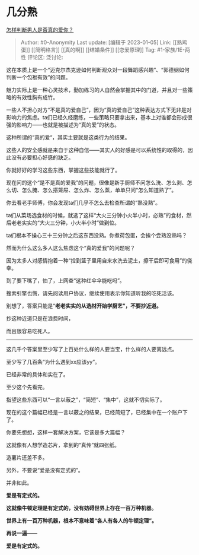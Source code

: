 # 几分熟
[怎样判断男人是否真的爱你？](https://www.zhihu.com/question/27985322/answer/2830144938)

> Author: #0-Anonymity
> Last update: [编辑于 2023-01-05]
> Link: [[熟鸡蛋]] [[简明格言]] [[真的啊]] [[结婚条件]] [[恋爱原理]]
> Tag: #1-家族/1E-两性
> 评论区:
> 泛讨论:

这在本质上是一个“迈克尔杰克逊如何判断观众对一段舞蹈感兴趣”、“郭德纲如何判断一个包袱有效”的问题。

魅力实际上是一种心灵技术，勤加练习的人自然会掌握其中的门道，并且对一些策略的有效性胸有成竹。

一些人不担心对方“不是真的爱自己”，因为“真的爱自己”这种表达方式下无非是对影响力的焦虑。ta们已经久经磨练，一些策略只要拿出来，基本上对谁都会形成很强的影响力——也就是被描述为“真的爱”的状态。

这种所谓的“真的爱“，其实主要就是这类行为的结果。

这些人的安全感就是来自于这种自信——其实人的好感是可以系统性的取得的，因此没有必要担心好感的缺乏。

你就好好的学习这些东西，掌握这些技能就行了。

现在问的这个“是不是真的爱我”的问题，很像是新手厨师不问怎么洗、怎么剥、怎么切、怎么腌、怎么搭笼屉、怎么炸、怎么蒸，单单只问“怎么知道熟了”。

你去看老手师傅，你会发现ta们几乎不怎么去检查所谓的“熟没熟”。

ta们从菜场选食材的时候，就选了这样“大火三分钟小火半小时，必熟”的食材，然后老老实实的“大火三分钟，小火半小时”做到位。

ta们根本不操心三十三分钟之后这东西没熟。你煮荷包蛋，会挨个尝熟没熟吗？

然而为什么这么多人这么焦虑这个“真的爱我”的问题呢？

因为太多人对感情抱着一种“捡到篮子里用自来水洗去泥土，擦干后即可食用”的侥幸。

到了要下嘴了，怕了，上网查“这种红伞伞能吃吗”。

搜索引擎也慌，请先阅读用户协议，继续使用表示你知道听我的吃死活该。

别想了，答案只能是“**老老实实的从选材开始学厨艺”，不要抄近道。**

抄这种近道只是在浪费时间，

而且很容易吃死人。

---

这几千个答案里至少写了上百处什么样的人要当宝，什么样的人要离远点。

至少写了几百条“为什么遇到xx应该yy”。

已经非常的具体和实在了。

至少这个先看完。

指望这些东西可以“一言以蔽之”，“简短”、“集中”，这就不切实际了。

现在的这个篇幅已经是一言以蔽之的结果，已经简短了，已经集中在一个账户下了。

你要先想想，这样一套解决方案，它该是多大篇幅？

这就像有人想学造芯片，拿到的“真传”就四张纸。

造薯片还差不多。

另外，不要说“爱是没有定式的”。

并非如此。

**爱是有定式的。**

**这就像牛顿定理是有定式的，没有妨碍世界上存在一百万种机器。**

**世界上有一百万种机器，根本不意味着“各人有各人的牛顿定理”。**

**再说一遍——**

**爱是有定式的。**
